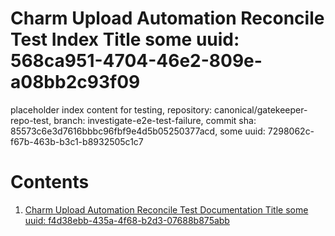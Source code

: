 # Charm Upload Automation Reconcile Test Index Title some uuid: 568ca951-4704-46e2-809e-a08bb2c93f09
 placeholder index content for testing,  repository: canonical/gatekeeper-repo-test,  branch: investigate-e2e-test-failure,  commit sha: 85573c6e3d7616bbbc96fbf9e4d5b05250377acd,  some uuid: 7298062c-f67b-463b-b3c1-b8932505c1c7

# Contents

1. [Charm Upload Automation Reconcile Test Documentation Title some uuid: f4d38ebb-435a-4f68-b2d3-07688b875abb](doc.md)